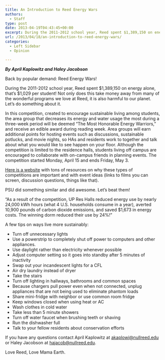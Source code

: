 ```yaml
---
title: An Introduction to Reed Energy Wars
authors: 
  - Staff
type: post
date: 2013-04-19T04:43:45+00:00
excerpt: During the 2011-2012 school year, Reed spent $1,389,150 on energy alone, that’s $1,029 per student! Not only does this take money away from many of the wonderful programs we love at Reed, it is also harmful to our planet. Let’s do something about it.
url: /2013/04/18/an-introduction-to-reed-energy-wars/
categories:
  - Left Sidebar
  - Opinion

---
```

_**By April Kaplowitz and Haley Jacobson**_

Back by popular demand: Reed Energy Wars!

During the 2011-2012 school year, Reed spent $1,389,150 on energy alone, that’s $1,029 per student! Not only does this take money away from many of the wonderful programs we love at Reed, it is also harmful to our planet. Let’s do something about it.

In this competition, created to encourage sustainable living among students, the area group that decreases its energy and water usage the most during a three-week period will be deemed “The Most Honorable Energy Warriors,” and receive an edible award during reading week. Area groups will earn additional points for hosting events such as discussions, sustainable potlucks, and movie nights, so HAs and residents work to together and talk about what you would like to see happen on your floor. Although the competition is limited to the residence halls, students living off campus are encouraged to collaborate with on-campus friends in planning events. The competition started Monday, April 15 and ends Friday, May 3.

[Here is a website][1] with tons of resources on why these types of competitions are important and with event ideas (links to films you can screen, discussion questions, things like that).

PSU did something similar and did awesome. Let’s beat them!

“As a result of the competition, UP Res Halls reduced energy use by nearly 24,000 kWh hours (what 4 U.S. households consume in a year), averted 10,900 pounds of carbon dioxide emissions, and saved $1,673 in energy costs. The winning dorm reduced their use by 24%!”

A few tips on ways live more sustainably:

  * Turn off unnecessary lights
  * Use a powerstrip to completely shut off power to computers and other appliances.
  * Use daylight rather than electricity whenever possible
  * Adjust computer setting so it goes into standby after 5 minutes of inactivity
  * Swap out your incandescent lights for a CFL
  * Air dry laundry instead of dryer
  * Take the stairs
  * Turn off lighting in hallways, bathrooms and common spaces
  * Because chargers pull power even when not connected, unplug appliances that are not being used to eliminate phantom loads
  * Share mini-fridge with neighbor or use common room fridge
  * Keep windows closed when using heat or AC
  * Wash clothes in cold water
  * Take less than 5 minute showers
  * Turn off water faucet when brushing teeth or shaving
  * Run the dishwasher full
  * Talk to your fellow residents about conservation efforts

If you have any questions contact April Kaplowitz at [&#x61;&#x6b;&#x61;&#x70;&#x6c;&#x6f;&#x77;&#x69;&#x40;<span class="oe_displaynone">null</span>&#x72;&#x65;&#x65;&#x64;&#x2e;&#x65;&#x64;&#x75;][2] or Haley Jacobson at [&#x68;&#x61;&#x6a;&#x61;&#x63;&#x6f;&#x62;&#x40;<span class="oe_displaynone">null</span>&#x72;&#x65;&#x65;&#x64;&#x2e;&#x65;&#x64;&#x75;][3].

Love Reed, Love Mama Earth.

 [1]: http://www.competetoreduce.org/
 [2]: mailto:&#x61;&#x6b;&#x61;&#x70;&#x6c;&#x6f;&#x77;&#x69;&#x40;&#x72;&#x65;&#x65;&#x64;&#x2e;&#x65;&#x64;&#x75;
 [3]: mailto:&#x68;&#x61;&#x6a;&#x61;&#x63;&#x6f;&#x62;&#x40;&#x72;&#x65;&#x65;&#x64;&#x2e;&#x65;&#x64;&#x75;